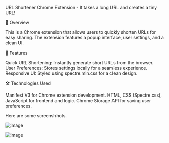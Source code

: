 URL Shortener Chrome Extension - 
It takes a long URL and creates a tiny URL!

🚀 Overview

This is a Chrome extension that allows users to quickly shorten URLs for easy sharing. The extension features a popup interface, user settings, and a clean UI.

🔧 Features

Quick URL Shortening: Instantly generate short URLs from the browser.
User Preferences: Stores settings locally for a seamless experience.
Responsive UI: Styled using spectre.min.css for a clean design.

🛠️ Technologies Used

Manifest V3 for Chrome extension development.
HTML, CSS (Spectre.css), JavaScript for frontend and logic.
Chrome Storage API for saving user preferences.

Here are some screenshhots.

![image](https://github.com/user-attachments/assets/9be0d1e9-9de3-478c-92df-336b29b1cbac)

![image](https://github.com/user-attachments/assets/4dbc839f-18cb-4778-bb76-c13964c0b2aa)


